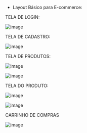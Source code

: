 - Layout Básico para E-commerce:

TELA DE LOGIN:

![image](https://github.com/samuelbozio/layout-app1-flutter/assets/82827007/de0637d9-e756-40f8-bbb2-084852bdd0b6)

TELA DE CADASTRO: 

![image](https://github.com/samuelbozio/layout-app1-flutter/assets/82827007/12473d28-40c9-437b-8365-f46f382c3e1c)

TELA DE PRODUTOS: 

![image](https://github.com/samuelbozio/layout-app1-flutter/assets/82827007/dc82f1db-40ee-4e38-a47d-1baf11584239)


![image](https://github.com/samuelbozio/layout-app1-flutter/assets/82827007/20d66ccc-42cd-44e8-b4c8-3a346a1118fd)

TELA DO PRODUTO: 

![image](https://github.com/samuelbozio/layout-app1-flutter/assets/82827007/0a3cd298-eb1c-41b9-9801-407098dec828)

![image](https://github.com/samuelbozio/layout-app1-flutter/assets/82827007/4df0d68e-f3d2-4b86-8928-559612814e9a)

CARRINHO DE COMPRAS

![image](https://github.com/samuelbozio/layout-app1-flutter/assets/82827007/94281b7b-6745-415a-a919-58b24a2af00a)





